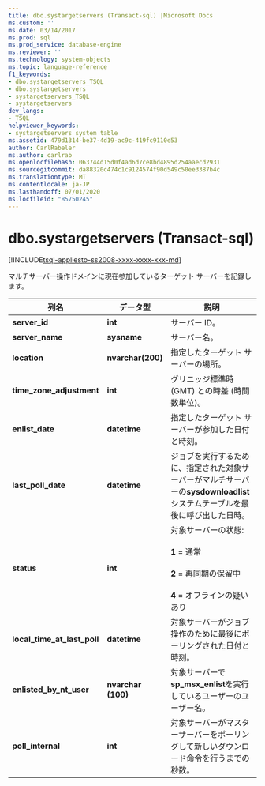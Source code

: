 ```yaml
---
title: dbo.systargetservers (Transact-sql) |Microsoft Docs
ms.custom: ''
ms.date: 03/14/2017
ms.prod: sql
ms.prod_service: database-engine
ms.reviewer: ''
ms.technology: system-objects
ms.topic: language-reference
f1_keywords:
- dbo.systargetservers_TSQL
- dbo.systargetservers
- systargetservers_TSQL
- systargetservers
dev_langs:
- TSQL
helpviewer_keywords:
- systargetservers system table
ms.assetid: 479d1314-be37-4d19-ac9c-419fc9110e53
author: CarlRabeler
ms.author: carlrab
ms.openlocfilehash: 063744d15d0f4ad6d7ce8bd4895d254aaecd2931
ms.sourcegitcommit: da88320c474c1c9124574f90d549c50ee3387b4c
ms.translationtype: MT
ms.contentlocale: ja-JP
ms.lasthandoff: 07/01/2020
ms.locfileid: "85750245"
---
```

# <a name="dbosystargetservers-transact-sql"></a>dbo.systargetservers (Transact-sql)
[!INCLUDE[tsql-appliesto-ss2008-xxxx-xxxx-xxx-md](../../includes/applies-to-version/sqlserver.md)]

  マルチサーバー操作ドメインに現在参加しているターゲット サーバーを記録します。  
  
|列名|データ型|説明|  
|-----------------|---------------|-----------------|  
|**server_id**|**int**|サーバー ID。|  
|**server_name**|**sysname**|サーバー名。|  
|**location**|**nvarchar(200)**|指定したターゲット サーバーの場所。|  
|**time_zone_adjustment**|**int**|グリニッジ標準時 (GMT) との時差 (時間数単位)。|  
|**enlist_date**|**datetime**|指定したターゲット サーバーが参加した日付と時刻。|  
|**last_poll_date**|**datetime**|ジョブを実行するために、指定された対象サーバーがマルチサーバーの**sysdownloadlist**システムテーブルを最後に呼び出した日時。|  
|**status**|**int**|対象サーバーの状態:<br /><br /> **1** = 通常<br /><br /> **2** = 再同期の保留中<br /><br /> **4** = オフラインの疑いあり|  
|**local_time_at_last_poll**|**datetime**|対象サーバーがジョブ操作のために最後にポーリングされた日付と時刻。|  
|**enlisted_by_nt_user**|**nvarchar (100)**|対象サーバーで**sp_msx_enlist**を実行しているユーザーのユーザー名。|  
|**poll_internal**|**int**|対象サーバーがマスターサーバーをポーリングして新しいダウンロード命令を行うまでの秒数。|  
  
  
